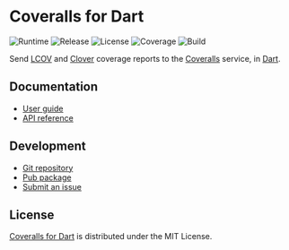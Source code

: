 # Coveralls for Dart
![Runtime](https://img.shields.io/badge/dart-%3E%3D2.0-brightgreen.svg) ![Release](https://img.shields.io/pub/v/coveralls.svg) ![License](https://img.shields.io/badge/license-MIT-blue.svg) ![Coverage](https://coveralls.io/repos/github/cedx/coveralls.dart/badge.svg) ![Build](https://travis-ci.com/cedx/coveralls.dart.svg)

Send [LCOV](http://ltp.sourceforge.net/coverage/lcov.php) and [Clover](https://www.atlassian.com/software/clover) coverage reports to the [Coveralls](https://coveralls.io) service, in [Dart](https://www.dartlang.org).

## Documentation
- [User guide](https://dev.belin.io/coveralls.dart)
- [API reference](https://dev.belin.io/coveralls.dart/api)

## Development
- [Git repository](https://git.belin.io/cedx/coveralls.dart)
- [Pub package](https://pub.dartlang.org/packages/coveralls)
- [Submit an issue](https://github.com/cedx/coveralls.dart/issues)

## License
[Coveralls for Dart](https://dev.belin.io/coveralls.dart) is distributed under the MIT License.
